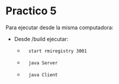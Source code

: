 # Practico 5

Para ejecutar desde la misma computadora:

* Desde /build ejecutar:
    * ```bash
        start rmiregistry 3001
        ```
    * ```bash
        java Server
        ```
    * ```bash
        java Client
        ```
